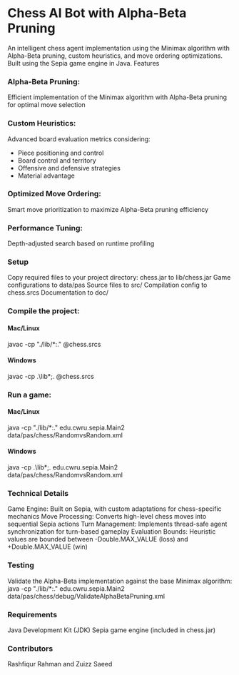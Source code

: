 # Chess AI Bot with Alpha-Beta Pruning
An intelligent chess agent implementation using the Minimax algorithm with Alpha-Beta pruning, custom heuristics, and move ordering optimizations. Built using the Sepia game engine in Java.
Features
### Alpha-Beta Pruning: 
Efficient implementation of the Minimax algorithm with Alpha-Beta pruning for optimal move selection
### Custom Heuristics: 
Advanced board evaluation metrics considering:
- Piece positioning and control
- Board control and territory
- Offensive and defensive strategies
- Material advantage
### Optimized Move Ordering:
Smart move prioritization to maximize Alpha-Beta pruning efficiency
### Performance Tuning:
Depth-adjusted search based on runtime profiling
### Setup
Copy required files to your project directory:
chess.jar to lib/chess.jar
Game configurations to data/pas
Source files to src/
Compilation config to chess.srcs
Documentation to doc/
### Compile the project:
#### Mac/Linux
javac -cp "./lib/*:." @chess.srcs
#### Windows
javac -cp .\lib\*;. @chess.srcs
### Run a game:
#### Mac/Linux
java -cp "./lib/*:." edu.cwru.sepia.Main2 data/pas/chess/RandomvsRandom.xml
#### Windows
java -cp .\lib\*;. edu.cwru.sepia.Main2 data/pas/chess/RandomvsRandom.xml
### Technical Details
Game Engine: Built on Sepia, with custom adaptations for chess-specific mechanics
Move Processing: Converts high-level chess moves into sequential Sepia actions
Turn Management: Implements thread-safe agent synchronization for turn-based gameplay
Evaluation Bounds: Heuristic values are bounded between -Double.MAX_VALUE (loss) and +Double.MAX_VALUE (win)
### Testing
Validate the Alpha-Beta implementation against the base Minimax algorithm:
java -cp "./lib/*:." edu.cwru.sepia.Main2 data/pas/chess/debug/ValidateAlphaBetaPruning.xml
### Requirements
Java Development Kit (JDK)
Sepia game engine (included in chess.jar)
### Contributors
Rashfiqur Rahman and Zuizz Saeed

